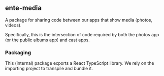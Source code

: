 ## ente-media

A package for sharing code between our apps that show media (photos, videos).

Specifically, this is the intersection of code required by both the photos app
(or the public albums app) and cast apps.

### Packaging

This (internal) package exports a React TypeScript library. We rely on the
importing project to transpile and bundle it.
